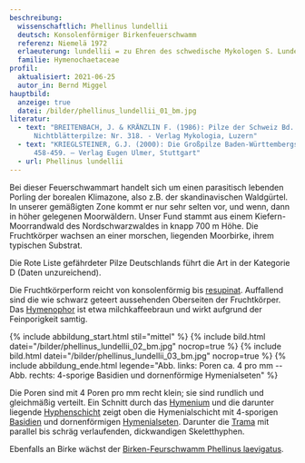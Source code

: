 ```yaml
---
beschreibung:
  wissenschaftlich: Phellinus lundellii
  deutsch: Konsolenförmiger Birkenfeuerschwamm
  referenz: Niemelä 1972
  erlaeuterung: lundellii = zu Ehren des schwedische Mykologen S. Lundell
  familie: Hymenochaetaceae
profil:
  aktualisiert: 2021-06-25
  autor_in: Bernd Miggel
hauptbild:
  anzeige: true
  datei: /bilder/phellinus_lundellii_01_bm.jpg
literatur:
  - text: "BREITENBACH, J. & KRÄNZLIN F. (1986): Pilze der Schweiz Bd. 2,
      Nichtblätterpilze: Nr. 318. - Verlag Mykologia, Luzern"
  - text: "KRIEGLSTEINER, G.J. (2000): Die Großpilze Baden-Württembergs Band 1:
      458-459. – Verlag Eugen Ulmer, Stuttgart"
  - url: Phellinus lundellii
---
```

Bei dieser Feuerschwammart handelt sich um einen parasitisch lebenden Porling der borealen Klimazone, also z.B. der skandinavischen Waldgürtel. In unserer gemäßigten Zone kommt er nur sehr selten vor, und wenn, dann in höher gelegenen Moorwäldern. Unser Fund stammt aus einem Kiefern-Moorrandwald des Nordschwarzwaldes in knapp 700 m Höhe. Die Fruchtkörper wachsen an einer morschen, liegenden Moorbirke, ihrem typischen Substrat.

Die Rote Liste gefährdeter Pilze Deutschlands führt die Art in der Kategorie D (Daten unzureichend).

Die Fruchtkörperform reicht von konsolenförmig bis [resupinat](resupinat "Glossar"). Auffallend sind die wie schwarz geteert aussehenden Oberseiten der Fruchtkörper. Das [Hymenophor](Hymenophor "Glossar") ist etwa milchkaffeebraun und wirkt aufgrund der Feinporigkeit samtig.

{% include abbildung_start.html stil="mittel" %}
{% include bild.html datei="/bilder/phellinus_lundellii_02_bm.jpg" nocrop=true %}
{% include bild.html datei="/bilder/phellinus_lundellii_03_bm.jpg" nocrop=true %}
{% include abbildung_ende.html legende="Abb. links: Poren ca. 4 pro mm  --  Abb. rechts: 4-sporige Basidien und dornenförmige Hymenialseten" %}

Die Poren sind mit 4 Poren pro mm recht klein; sie sind rundlich und gleichmäßig verteilt. Ein Schnitt durch das [Hymenium](Hymenium "Glossar") und die darunter liegende [Hyphenschicht](Hyphen "Glossar") zeigt oben die Hymenialschicht mit 4-sporigen [Basidien](Basidien "Glossar") und dornenförmigen [Hymenialseten](Seten "Glossar"). Darunter die [Trama](Trama "Glossar") mit parallel bis schräg verlaufenden, dickwandigen Skeletthyphen.

Ebenfalls an Birke wächst der [Birken-Feurschwamm Phellinus laevigatus](/pilze/phellinus-laevigatus-birken-feuerschwamm).